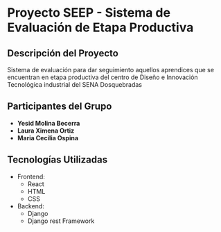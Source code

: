 # Proyecto SEEP - Sistema de Evaluación de Etapa Productiva

## Descripción del Proyecto

Sistema de evaluación para dar seguimiento aquellos aprendices que se encuentran en etapa productiva del centro de Diseño e Innovación Tecnológica industrial del SENA Dosquebradas

## Participantes del Grupo

- **Yesid Molina Becerra**
- **Laura Ximena Ortiz**
- **Maria Cecilia Ospina**

## Tecnologías Utilizadas

- Frontend:
  - React
  - HTML
  - CSS
- Backend:
  - Django
  - Django rest Framework
<!-- - Base de Datos:
  - -->

<!-- ## Funcionalidades Principales

- [Funcionalidad 1]
- [Funcionalidad 2]
- [Funcionalidad 3]

## Instrucciones de Instalación

[Instrucciones para instalar y ejecutar el proyecto]

## Cómo Contribuir

[Instrucciones para contribuir al proyecto]

## Licencia

[Información sobre la licencia del proyecto] -->
